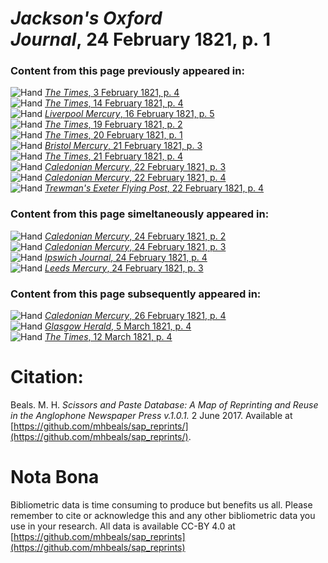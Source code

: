 # *Jackson's Oxford Journal*, 24 February 1821, p. 1  
  
### Content from this page previously appeared in:  
![Hand](http://scissorsandpaste.net/wp-content/uploads/2017/06/smallhandpointer.png) [*The Times*, 3 February 1821, p. 4](https://mhbeals.github.io/sap_html/The-Times/The-Times-3-February-1821-p-4)  
![Hand](http://scissorsandpaste.net/wp-content/uploads/2017/06/smallhandpointer.png) [*The Times*, 14 February 1821, p. 4](https://mhbeals.github.io/sap_html/The-Times/The-Times-14-February-1821-p-4)  
![Hand](http://scissorsandpaste.net/wp-content/uploads/2017/06/smallhandpointer.png) [*Liverpool Mercury*, 16 February 1821, p. 5](https://mhbeals.github.io/sap_html/Liverpool-Mercury/Liverpool-Mercury-16-February-1821-p-5)  
![Hand](http://scissorsandpaste.net/wp-content/uploads/2017/06/smallhandpointer.png) [*The Times*, 19 February 1821, p. 2](https://mhbeals.github.io/sap_html/The-Times/The-Times-19-February-1821-p-2)  
![Hand](http://scissorsandpaste.net/wp-content/uploads/2017/06/smallhandpointer.png) [*The Times*, 20 February 1821, p. 1](https://mhbeals.github.io/sap_html/The-Times/The-Times-20-February-1821-p-1)  
![Hand](http://scissorsandpaste.net/wp-content/uploads/2017/06/smallhandpointer.png) [*Bristol Mercury*, 21 February 1821, p. 3](https://mhbeals.github.io/sap_html/Bristol-Mercury/Bristol-Mercury-21-February-1821-p-3)  
![Hand](http://scissorsandpaste.net/wp-content/uploads/2017/06/smallhandpointer.png) [*The Times*, 21 February 1821, p. 4](https://mhbeals.github.io/sap_html/The-Times/The-Times-21-February-1821-p-4)  
![Hand](http://scissorsandpaste.net/wp-content/uploads/2017/06/smallhandpointer.png) [*Caledonian Mercury*, 22 February 1821, p. 3](https://mhbeals.github.io/sap_html/Caledonian-Mercury/Caledonian-Mercury-22-February-1821-p-3)  
![Hand](http://scissorsandpaste.net/wp-content/uploads/2017/06/smallhandpointer.png) [*Caledonian Mercury*, 22 February 1821, p. 4](https://mhbeals.github.io/sap_html/Caledonian-Mercury/Caledonian-Mercury-22-February-1821-p-4)  
![Hand](http://scissorsandpaste.net/wp-content/uploads/2017/06/smallhandpointer.png) [*Trewman's Exeter Flying Post*, 22 February 1821, p. 4](https://mhbeals.github.io/sap_html/Trewman's-Exeter-Flying-Post/Trewman's-Exeter-Flying-Post-22-February-1821-p-4)  
  
### Content from this page simeltaneously appeared in:  
![Hand](http://scissorsandpaste.net/wp-content/uploads/2017/06/smallhandpointer.png) [*Caledonian Mercury*, 24 February 1821, p. 2](https://mhbeals.github.io/sap_html/Caledonian-Mercury/Caledonian-Mercury-24-February-1821-p-2)  
![Hand](http://scissorsandpaste.net/wp-content/uploads/2017/06/smallhandpointer.png) [*Caledonian Mercury*, 24 February 1821, p. 3](https://mhbeals.github.io/sap_html/Caledonian-Mercury/Caledonian-Mercury-24-February-1821-p-3)  
![Hand](http://scissorsandpaste.net/wp-content/uploads/2017/06/smallhandpointer.png) [*Ipswich Journal*, 24 February 1821, p. 4](https://mhbeals.github.io/sap_html/Ipswich-Journal/Ipswich-Journal-24-February-1821-p-4)  
![Hand](http://scissorsandpaste.net/wp-content/uploads/2017/06/smallhandpointer.png) [*Leeds Mercury*, 24 February 1821, p. 3](https://mhbeals.github.io/sap_html/Leeds-Mercury/Leeds-Mercury-24-February-1821-p-3)  
  
### Content from this page subsequently appeared in:  
![Hand](http://scissorsandpaste.net/wp-content/uploads/2017/06/smallhandpointer.png) [*Caledonian Mercury*, 26 February 1821, p. 4](https://mhbeals.github.io/sap_html/Caledonian-Mercury/Caledonian-Mercury-26-February-1821-p-4)  
![Hand](http://scissorsandpaste.net/wp-content/uploads/2017/06/smallhandpointer.png) [*Glasgow Herald*, 5 March 1821, p. 4](https://mhbeals.github.io/sap_html/Glasgow-Herald/Glasgow-Herald-5-March-1821-p-4)  
![Hand](http://scissorsandpaste.net/wp-content/uploads/2017/06/smallhandpointer.png) [*The Times*, 12 March 1821, p. 4](https://mhbeals.github.io/sap_html/The-Times/The-Times-12-March-1821-p-4)  


# Citation: 

Beals. M. H. *Scissors and Paste Database: A Map of Reprinting and Reuse in the Anglophone Newspaper Press v.1.0.1.* 2 June 2017. Available at [https://github.com/mhbeals/sap_reprints/](https://github.com/mhbeals/sap_reprints/). 

# Nota Bona

Bibliometric data is time consuming to produce but benefits us all. Please remember to cite or acknowledge this and any other bibliometric data you use in your research. All data is available CC-BY 4.0 at [https://github.com/mhbeals/sap_reprints](https://github.com/mhbeals/sap_reprints)